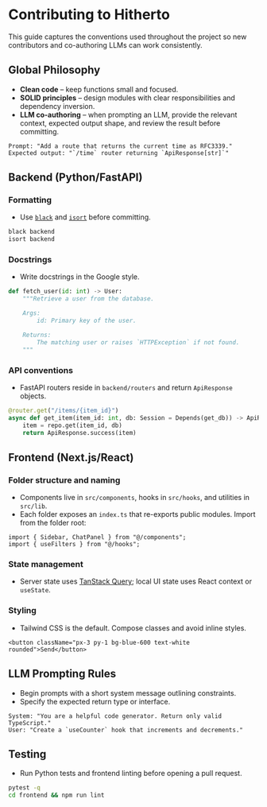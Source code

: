 # Contributing to Hitherto

This guide captures the conventions used throughout the project so new contributors and co-authoring LLMs can work consistently.

## Global Philosophy

- **Clean code** – keep functions small and focused.
- **SOLID principles** – design modules with clear responsibilities and dependency inversion.
- **LLM co-authoring** – when prompting an LLM, provide the relevant context, expected output shape, and review the result before committing.

```text
Prompt: "Add a route that returns the current time as RFC3339."
Expected output: "`/time` router returning `ApiResponse[str]`"
```

## Backend (Python/FastAPI)

### Formatting

- Use [`black`](https://black.readthedocs.io/) and [`isort`](https://pycqa.github.io/isort/) before committing.

```bash
black backend
isort backend
```

### Docstrings

- Write docstrings in the Google style.

```python
def fetch_user(id: int) -> User:
    """Retrieve a user from the database.

    Args:
        id: Primary key of the user.

    Returns:
        The matching user or raises `HTTPException` if not found.
    """
```

### API conventions

- FastAPI routers reside in `backend/routers` and return `ApiResponse` objects.

```python
@router.get("/items/{item_id}")
async def get_item(item_id: int, db: Session = Depends(get_db)) -> ApiResponse[ItemOut]:
    item = repo.get(item_id, db)
    return ApiResponse.success(item)
```

## Frontend (Next.js/React)

### Folder structure and naming

- Components live in `src/components`, hooks in `src/hooks`, and utilities in `src/lib`.
- Each folder exposes an `index.ts` that re-exports public modules. Import from the folder root:

```tsx
import { Sidebar, ChatPanel } from "@/components";
import { useFilters } from "@/hooks";
```

### State management

- Server state uses [TanStack Query](https://tanstack.com/query); local UI state uses React context or `useState`.

### Styling

- Tailwind CSS is the default. Compose classes and avoid inline styles.

```tsx
<button className="px-3 py-1 bg-blue-600 text-white rounded">Send</button>
```

## LLM Prompting Rules

- Begin prompts with a short system message outlining constraints.
- Specify the expected return type or interface.

```text
System: "You are a helpful code generator. Return only valid TypeScript."
User: "Create a `useCounter` hook that increments and decrements." 
```

## Testing

- Run Python tests and frontend linting before opening a pull request.

```bash
pytest -q
cd frontend && npm run lint
```

